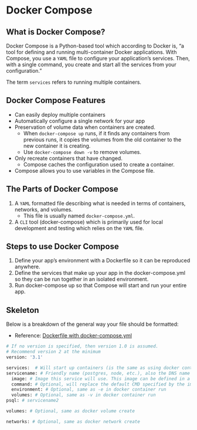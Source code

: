 # Docker Compose

## What is Docker Compose?

Docker Compose is a Python-based tool which according to Docker is, “a tool for defining and running multi-container Docker applications. With Compose, you use a `YAML` file to configure your application’s services. Then, with a single command, you create and start all the services from your configuration.”

The term `services` refers to running multiple containers. 

## Docker Compose Features

* Can easily deploy multiple containers
* Automatically configure a single network for your app
* Preservation of volume data when containers are created. 
    - When `docker-compose up` runs, if it finds any containers from previous runs, it copies the volumes from the old container to the new container it is creating. 
    - Use `docker-compose down -v` to remove volumes.
* Only recreate containers that have changed. 
    - Compose caches the configuration used to create a container. 
* Compose allows you to use variables in the Compose file.

## The Parts of Docker Compose

1. A `YAML` formatted file describing what is needed in terms of containers, networks, and volumes. 
    - This file is usually named `docker-compose.yml`.
2. A `CLI` tool (docker-compose) which is primarily used for local development and testing which relies on the `YAML` file.

## Steps to use Docker Compose

1.  Define your app’s environment with a Dockerfile so it can be reproduced anywhere.
2.  Define the services that make up your app in the docker-compose.yml so they can be run together in an isolated environment.
3. Run docker-compose up so that Compose will start and run your entire app.

## Skeleton

Below is a breakdown of the general way your file should be formatted:

* Reference: [Dockerfile with docker-compose.yml](https://docs.docker.com/compose/gettingstarted/)

```python
# If no version is specified, then version 1.0 is assumed. 
# Recommend version 2 at the minimum
version: '3.1'  

services:  # Will start up containers (is the same as using docker container run).
servicename: # Friendly name (postgres, node, etc.), also the DNS name inside your network.
  image: # Image this service will use. This image can be defined in a Dockerfile
  command: # Optional, will replace the default CMD specified by the image
  environment: # Optional, same as -e in docker container run
  volumes: # Optional, same as -v in docker container run
psql: # servicename2

volumes: # Optional, same as docker volume create

networks: # Optional, same as docker network create
```
